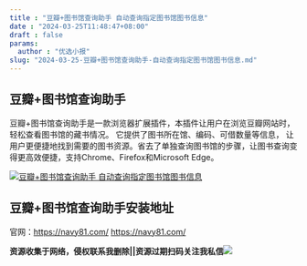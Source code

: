 ```yaml
---
title : "豆瓣+图书馆查询助手 自动查询指定图书馆图书信息"
date : "2024-03-25T11:48:47+08:00"
draft : false
params:
  author : "优选小报"
slug: "2024-03-25-豆瓣+图书馆查询助手-自动查询指定图书馆图书信息.md"
---
```


## 豆瓣+图书馆查询助手

豆瓣+图书馆查询助手是一款浏览器扩展插件，本插件让用户在浏览豆瓣网站时，轻松查看图书馆的藏书情况。 它提供了图书所在馆、编码、可借数量等信息，
让用户更便捷地找到需要的图书资源。省去了单独查询图书馆的步骤，让图书查询变得更高效便捷，支持Chrome、Firefox和Microsoft Edge。

[![豆瓣+图书馆查询助手
自动查询指定图书馆图书信息](//img7-1.zhekoulieshou.com/mmbiz_jpg/iaHBVewvSIbAjcr9g6TlCXSfiaDqkbzuEzh3mFZiacbvW7ROP5S5yhaffhpZXRj0PrgZlwYkYALqFHMKmITdO6Ciaw/0)](//img7-1.zhekoulieshou.com/mmbiz_jpg/iaHBVewvSIbAjcr9g6TlCXSfiaDqkbzuEzh3mFZiacbvW7ROP5S5yhaffhpZXRj0PrgZlwYkYALqFHMKmITdO6Ciaw/0)

## 豆瓣+图书馆查询助手安装地址

官网：https://navy81.com/ https://navy81.com/

**资源收集于网络，侵权联系我删除||资源过期扫码关注我私信**![](//img7-1.zhekoulieshou.com/mmbiz_jpg/iaHBVewvSIbAjcr9g6TlCXSfiaDqkbzuEzp207hVzPqT4YGQOAazQ1KNHCeACbia5Lzq4Ckwibe48iar1q7lgVP1o3w/640?wx_fmt=jpeg&from=appmsg)


